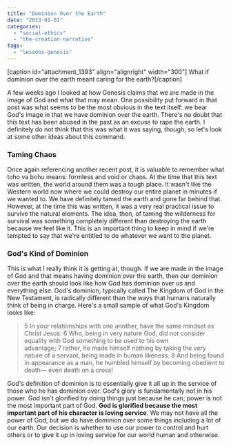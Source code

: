 ```yaml
---
title: "Dominion Over the Earth"
date: "2013-01-01"
categories: 
  - "social-ethics"
  - "the-creation-narrative"
tags: 
  - "lessons-genesis"
---
```


\[caption id="attachment\_1393" align="alignright" width="300"\] What if dominion over the earth meant caring for the earth?\[/caption\]

A few weeks ago I looked at how Genesis claims that we are made in the image of God and what that may mean. One possibility put forward in that post was what seems to be the most obvious in the text itself: we bear God's image in that we have dominion over the earth. There's no doubt that this text has been abused in the past as an excuse to rape the earth. I definitely do not think that this was what it was saying, though, so let's look at some other ideas about this command. <!--more-->

### Taming Chaos

Once again referencing another recent post, it is valuable to remember what toho va bohu means: formless and void or chaos. At the time that this text was written, the world around them was a tough place. It wasn't like the Western world now where we could destroy our entire planet in minutes if we wanted to. We have definitely tamed the earth and gone far behind that. However, at the time this was written, it was a very real practical issue to survive the natural elements. The idea, then, of taming the wilderness for survival was something completely different than destroying the earth because we feel like it. This is an important thing to keep in mind if we're tempted to say that we're entitled to do whatever we want to the planet.

### God's Kind of Dominion

This is what I really think it is getting at, though. If we are made in the image of God and that means having dominion over the earth, then our dominion over the earth should look like how God has dominion over us and everything else. God's dominion, typically called The Kingdom of God in the New Testament, is radically different than the ways that humans naturally think of being in charge. Here's a small sample of what God's Kingdom looks like:

> 5 In your relationships with one another, have the same mindset as Christ Jesus: 6 Who, being in very nature God, did not consider equality with God something to be used to his own advantage; 7 rather, he made himself nothing by taking the very nature of a servant, being made in human likeness. 8 And being found in appearance as a man, he humbled himself by becoming obedient to death— even death on a cross!

God's definition of dominion is to essentially give it all up in the service of those who he has dominion over. God's glory is fundamentally not in his power. God isn't glorified by doing things just because he can; power is not the most important part of God. **God is glorified because the most important part of his character is loving service**. We may not have all the power of God, but we do have dominion over some things including a lot of our earth. Our decision is whether to use our power to control and hurt others or to give it up in loving service for our world human and otherwise.
